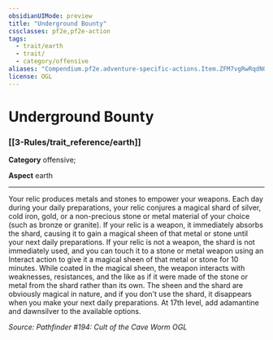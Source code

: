 ```yaml
---
obsidianUIMode: preview
title: "Underground Bounty"
cssclasses: pf2e,pf2e-action
tags:
  - trait/earth
  - trait/
  - category/offensive
aliases: "Compendium.pf2e.adventure-specific-actions.Item.ZFM7vgRwRqdNOelg"
license: OGL
---
```

# Underground Bounty

### [[3-Rules/trait_reference/earth]]

**Category** offensive; 




**Aspect** earth

* * *

Your relic produces metals and stones to empower your weapons. Each day during your daily preparations, your relic conjures a magical shard of silver, cold iron, gold, or a non-precious stone or metal material of your choice (such as bronze or granite). If your relic is a weapon, it immediately absorbs the shard, causing it to gain a magical sheen of that metal or stone until your next daily preparations. If your relic is not a weapon, the shard is not immediately used, and you can touch it to a stone or metal weapon using an Interact action to give it a magical sheen of that metal or stone for 10 minutes. While coated in the magical sheen, the weapon interacts with weaknesses, resistances, and the like as if it were made of the stone or metal from the shard rather than its own. The sheen and the shard are obviously magical in nature, and if you don't use the shard, it disappears when you make your next daily preparations. At 17th level, add adamantine and dawnsilver to the available options.

*Source: Pathfinder #194: Cult of the Cave Worm*
*OGL*